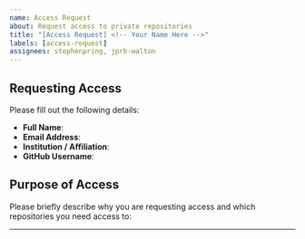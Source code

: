 ```yaml
---
name: Access Request
about: Request access to private repositories
title: "[Access Request] <!-- Your Name Here -->"
labels: [access-request]
assignees: stephenpring, jprb-walton
---
```


## Requesting Access

Please fill out the following details:

- **Full Name**: <!-- Your full name -->
- **Email Address**: <!-- Your email address -->
- **Institution / Affiliation**: <!-- Your institution or affiliation -->
- **GitHub Username**: <!-- Your GitHub username -->

## Purpose of Access


Please briefly describe why you are requesting access and which repositories you need access to:

<!-- e.g., I am collaborating on the XYZ project and need access to the ABC repository for model development. -->


---
